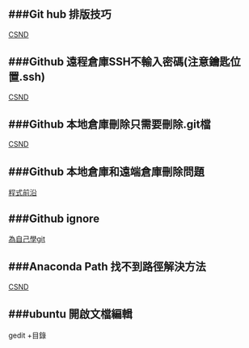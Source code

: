 ###Git hub 排版技巧<br>  
---------------
[CSND](https://blog.csdn.net/u012067966/article/details/50736647)

###Github 遠程倉庫SSH不輸入密碼(注意鑰匙位置.ssh)<br>  
------------------------------------------------------------
[CSND](https://blog.csdn.net/u013647382/article/details/47832559)

###Github 本地倉庫刪除只需要刪除.git檔<br>  
---------------------------------------------
[CSND](https://blog.csdn.net/St_Sp_En/article/details/70184142)

###Github 本地倉庫和遠端倉庫刪除問題<br>  
---------------------------------------------
[程式前沿](https://codertw.com/%E7%A8%8B%E5%BC%8F%E8%AA%9E%E8%A8%80/411036/)

###Github ignore<br>  
------------------------------
[為自己學git](https://gitbook.tw/chapters/using-git/ignore.html)

###Anaconda Path 找不到路徑解決方法<br>  
---------------------------------------------
[CSND](https://blog.csdn.net/H_O_W_E/article/details/78494131)

###ubuntu 開啟文檔編輯<br>  
------------------------------
gedit +目錄
